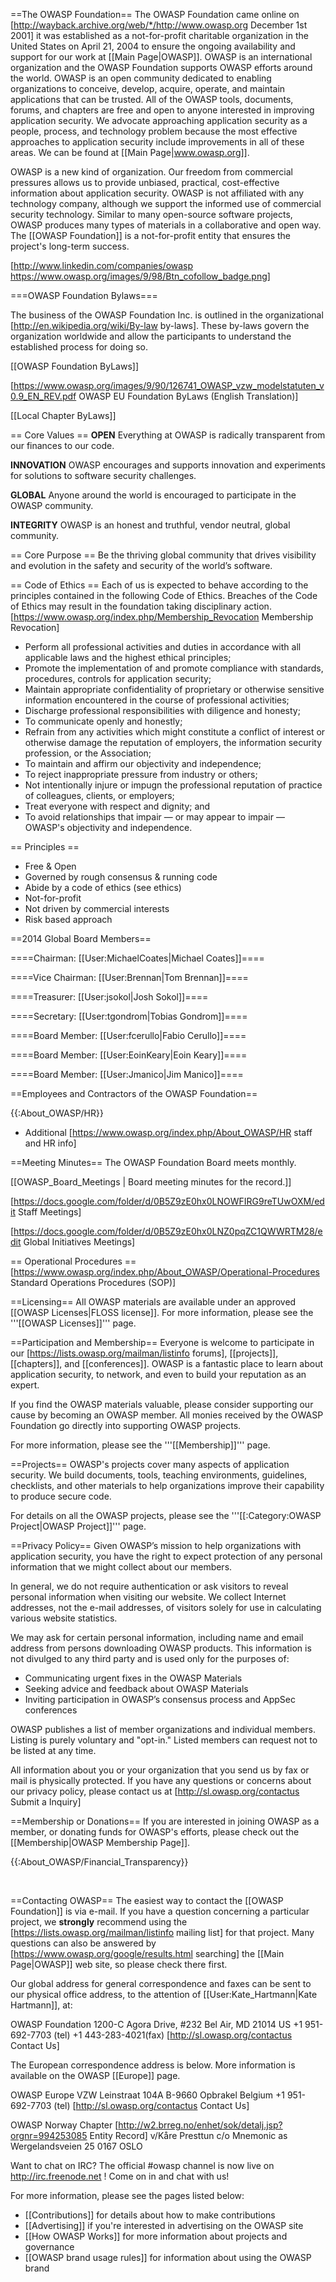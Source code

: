 ==The OWASP Foundation==
The OWASP Foundation came online on [http://wayback.archive.org/web/*/http://www.owasp.org December 1st 2001] it was established as a not-for-profit charitable organization in the United States on April 21, 2004 to ensure the ongoing availability and support for our work at [[Main Page|OWASP]]. OWASP is an international organization and the OWASP Foundation supports OWASP efforts around the world. OWASP is an open community dedicated to enabling organizations to conceive, develop, acquire, operate, and maintain applications that can be trusted. All of the OWASP tools, documents, forums, and chapters are free and open to anyone interested in improving application security. We advocate approaching application security as a people, process, and technology problem because the most effective approaches to application security include improvements in all of these areas. We can be found at [[Main Page|www.owasp.org]].


OWASP is a new kind of organization. Our freedom from commercial pressures allows us to provide unbiased, practical, cost-effective information about application security. OWASP is not affiliated with any technology company, although we support the informed use of commercial security technology. Similar to many open-source software projects, OWASP produces many types of materials in a collaborative and open way. The [[OWASP Foundation]] is a not-for-profit entity that ensures the project's long-term success.

[http://www.linkedin.com/companies/owasp https://www.owasp.org/images/9/98/Btn_cofollow_badge.png]


===OWASP Foundation Bylaws===

The business of the OWASP Foundation Inc. is outlined in the organizational [http://en.wikipedia.org/wiki/By-law by-laws]. These by-laws govern the organization worldwide and allow the participants to understand the established process for doing so. 

[[OWASP Foundation ByLaws]]

[https://www.owasp.org/images/9/90/126741_OWASP_vzw_modelstatuten_v0.9_EN_REV.pdf OWASP EU Foundation ByLaws (English Translation)]

[[Local Chapter ByLaws]]


== Core Values ==
<b>OPEN</b>
Everything at OWASP is radically transparent from our finances to our code.

<b>INNOVATION</b>
OWASP encourages and supports innovation and experiments for solutions to software security challenges.

<b>GLOBAL</b>
Anyone around the world is encouraged to participate in the OWASP community.

<b>INTEGRITY</b>
OWASP is an honest and truthful, vendor neutral, global community.


== Core Purpose ==
Be the thriving global community that drives visibility and evolution in the safety and security of the world’s software. 


== Code of Ethics ==
Each of us is expected to behave according to the principles contained in the following Code of Ethics. Breaches of the Code of Ethics may result in the foundation taking disciplinary action.
[https://www.owasp.org/index.php/Membership_Revocation Membership Revocation]

* Perform all professional activities and duties in accordance with all applicable laws and the highest ethical principles;
* Promote the implementation of and promote compliance with standards, procedures, controls for application security;
* Maintain appropriate confidentiality of proprietary or otherwise sensitive information encountered in the course of professional activities;
* Discharge professional responsibilities with diligence and honesty;
* To communicate openly and honestly;
* Refrain from any activities which might constitute a conflict of interest or otherwise damage the reputation of employers, the information security profession, or the Association;
* To maintain and affirm our objectivity and independence;
* To reject inappropriate pressure from industry or others;
* Not intentionally injure or impugn the professional reputation of practice of colleagues, clients, or employers;
* Treat everyone with respect and dignity; and
* To avoid relationships that impair — or may appear to impair — OWASP's objectivity and independence.


== Principles ==

* Free & Open
* Governed by rough consensus & running code
* Abide by a code of ethics (see ethics)
* Not-for-profit
* Not driven by commercial interests
* Risk based approach


==2014 Global Board Members==


====Chairman: [[User:MichaelCoates|Michael Coates]]====

====Vice Chairman: [[User:Brennan|Tom Brennan]]====

====Treasurer: [[User:jsokol|Josh Sokol]]====

====Secretary: [[User:tgondrom|Tobias Gondrom]]====

====Board Member: [[User:fcerullo|Fabio Cerullo]]====

====Board Member: [[User:EoinKeary|Eoin Keary]]====

====Board Member: [[User:Jmanico|Jim Manico]]====

==Employees and Contractors of the OWASP Foundation==

{{:About_OWASP/HR}}


* Additional [https://www.owasp.org/index.php/About_OWASP/HR staff and HR info]


==Meeting Minutes==
The OWASP Foundation Board meets monthly.

[[OWASP_Board_Meetings | Board meeting minutes for the record.]]

[https://docs.google.com/folder/d/0B5Z9zE0hx0LNOWFIRG9reTUwOXM/edit Staff Meetings]

[https://docs.google.com/folder/d/0B5Z9zE0hx0LNZ0pqZC1QWWRTM28/edit Global Initiatives Meetings]


== Operational Procedures ==
[https://www.owasp.org/index.php/About_OWASP/Operational-Procedures Standard Operations Procedures (SOP)]


==Licensing==
All OWASP materials are available under an approved [[OWASP Licenses|FLOSS license]]. For more information, please see the '''[[OWASP Licenses]]''' page.


==Participation and Membership==
Everyone is welcome to participate in our [https://lists.owasp.org/mailman/listinfo forums], [[projects]], [[chapters]], and [[conferences]]. OWASP is a fantastic place to learn about application security, to network, and even to build your reputation as an expert.


If you find the OWASP materials valuable, please consider supporting our cause by becoming an OWASP member. All monies received by the OWASP Foundation go directly into supporting OWASP projects.


For more information, please see the '''[[Membership]]''' page.


==Projects==
OWASP's projects cover many aspects of application security. We build documents, tools, teaching environments, guidelines, checklists, and other materials to help organizations improve their capability to produce secure code.


For details on all the OWASP projects, please see the '''[[:Category:OWASP Project|OWASP Project]]''' page.


==Privacy Policy==
Given OWASP’s mission to help organizations with application security, you have the right to expect protection of any personal information that we might collect about our members.


In general, we do not require authentication or ask visitors to reveal personal information when visiting our website. We collect Internet addresses, not the e-mail addresses, of visitors solely for use in calculating various website statistics.


We may ask for certain personal information, including name and email address from persons downloading OWASP products. This information is not divulged to any third party and is used only for the purposes of:
* Communicating urgent fixes in the OWASP Materials
* Seeking advice and feedback about OWASP Materials
* Inviting participation in OWASP’s consensus process and AppSec conferences


OWASP publishes a list of member organizations and individual members. Listing is purely voluntary and "opt-in." Listed members can request not to be listed at any time.

All information about you or your organization that you send us by fax or mail is physically protected. If you have any questions or concerns about our privacy policy, please contact us at [http://sl.owasp.org/contactus Submit a Inquiry]


==Membership or Donations==
If you are interested in joining OWASP as a member, or donating funds for OWASP's efforts, please check out the [[Membership|OWASP Membership Page]].

{{:About_OWASP/Financial_Transparency}}

<br/>

==Contacting OWASP==
The easiest way to contact the [[OWASP Foundation]] is via e-mail. If you have a question concerning a particular project, we <b>strongly</b> recommend using the [https://lists.owasp.org/mailman/listinfo mailing list] for that project. Many questions can also be answered by [https://www.owasp.org/google/results.html searching] the [[Main Page|OWASP]] web site, so please check there first.

Our global address for general correspondence and faxes can be sent to our physical office address, to the attention of [[User:Kate_Hartmann|Kate Hartmann]], at: 

  OWASP Foundation
  1200-C Agora Drive, #232
  Bel Air, MD 21014
  US
 +1 951-692-7703 (tel)
 +1 443-283-4021(fax)
  [http://sl.owasp.org/contactus Contact Us]

The European correspondence address is below.
More information is available on the OWASP [[Europe]] page.

  OWASP Europe VZW
  Leinstraat 104A
  B-9660 Opbrakel
  Belgium
  +1 951-692-7703 (tel)
  [http://sl.owasp.org/contactus Contact Us]

  OWASP Norway Chapter
  [http://w2.brreg.no/enhet/sok/detalj.jsp?orgnr=994253085 Entity Record]
  v/Kåre Presttun
  c/o Mnemonic as
  Wergelandsveien 25
  0167 OSLO
	

Want to chat on IRC?
The official #owasp channel is now live on http://irc.freenode.net ! Come on in and chat with us!

For more information, please see the pages listed below:

* [[Contributions]] for details about how to make contributions
* [[Advertising]] if you're interested in advertising on the OWASP site
* [[How OWASP Works]] for more information about projects and governance
* [[OWASP brand usage rules]] for information about using the OWASP brand
